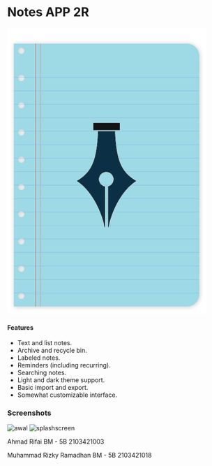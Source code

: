# Notes APP 2R

![App icon](app/src/main/res/drawable/logo_biru.png)

#### Features
- Text and list notes.
- Archive and recycle bin.
- Labeled notes.
- Reminders (including recurring).
- Searching notes.
- Light and dark theme support.
- Basic import and export.
- Somewhat customizable interface.

### Screenshots

<img alt="awal"
     src="app/src/main/play/listings/en-US/graphics/phone-screenshots/awal.png"
     width="40%"/>  <img alt="splashscreen"
     src="app/src/main/play/listings/en-US/graphics/phone-screenshots/splashscreen.png"
     width="40%"/>

Ahmad Rifai
BM - 5B
2103421003

Muhammad Rizky Ramadhan
BM - 5B
2103421018
